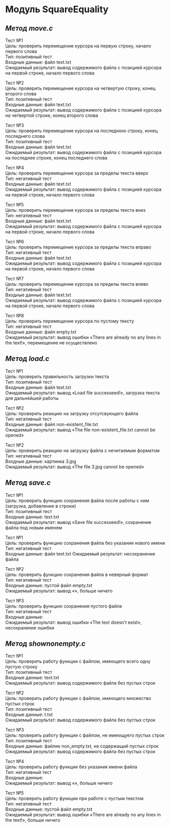 # Модуль SquareEquality #

## _Метод move.c_ ##

Тест №1  
Цель: проверить перемещение курсора на первую строку, начало первого слова  
Тип: позитивный тест  
Входные данные: файл text.txt  
Ожидаемый результат: вывод содержимого файла с позицией курсора на первой строке, начало первого слова  

Тест №2  
Цель: проверить перемещение курсора на четвертую строку, конец второго слова  
Тип: позитивный тест  
Входные данные: файл text.txt  
Ожидаемый результат: вывод содержимого файла с позицией курсора на четвертой строке, конец второго слова  

Тест №3  
Цель: проверить перемещение курсора на последнюю строку, конец последнего слова  
Тип: позитивный тест  
Входные данные: файл text.txt  
Ожидаемый результат: вывод содержимого файла с позицией курсора на последнее строке, конец последнего слова  

Тест №4  
Цель: проверить перемещение курсора за пределы текста вверх  
Тип: негативный тест  
Входные данные: файл text.txt  
Ожидаемый результат: вывод содержимого файла с позицией курсора на первой строке, начало первого слова  

Тест №5  
Цель: проверить перемещение курсора за пределы текста вниз  
Тип: негативный тест  
Входные данные: файл text.txt  
Ожидаемый результат: вывод содержимого файла с позицией курсора на первой строке, начало первого слова  

Тест №6  
Цель: проверить перемещение курсора за пределы текста вправо  
Тип: негативный тест  
Входные данные: файл text.txt  
Ожидаемый результат: вывод содержимого файла с позицией курсора на первой строке, начало первого слова  

Тест №7  
Цель: проверить перемещение курсора за пределы текста влево  
Тип: негативный тест  
Входные данные: файл text.txt  
Ожидаемый результат: вывод содержимого файла с позицией курсора на первой строке, начало первого слова  

Тест №8  
Цель: проверить перемещение курсора по пустому тексту  
Тип: негативный тест  
Входные данные: файл empty.txt  
Ожидаемый результат: вывод ошибки «There are already no any lines in the text!», перемещение не осуществлено  

## _Метод load.c_ ##

Тест №1  
Цель: проверить правильность загрузки текста  
Тип: позитивный тест  
Входные данные: файл text.txt  
Ожидаемый результат: вывод «Load file successeed!», загрузка текста для дальнейшей работы  

Тест №2  
Цель: проверить реакцию на загрузку отсутсвующего файла  
Тип: негативный тест  
Входные данные: файл non-existent_file.txt  
Ожидаемый результат: вывод «The file non-existent_file.txt cannot be opened»  

Тест №2  
Цель: проверить реакцию на загрузку файла с нечитаемым форматом  
Тип: негативный тест  
Входные данные: картинка 3.jpg  
Ожидаемый результат: вывод «The file 3.jpg cannot be opened»  

## _Метод save.c_ ##

Тест №1  
Цель: проверить функцию сохранения файла после работы с ним (загрузка, добавление в строки)  
Тип: позитивный тест  
Входные данные: text.txt  
Ожидаемый результат: вывод «Save file successeed!», сохранение файла под новым именем  

Тест №1  
Цель: проверить функцию сохранения файла без указания нового имени  
Тип: негативный тест  
Входные данные: файл text.txt
Ожидаемый результат: несохранение файла  

Тест №2  
Цель: проверить функцию сохранения файла в неверный формат  
Тип: негативный тест  
Входные данные: пустой файл empty.txt  
Ожидаемый результат: вывод «», больше ничего  

Тест №3  
Цель: проверить функцию сохранения пустого файла  
Тип: негативный тест  
Входные данные:  
Ожидаемый результат: вывод ошибки «The text doesn't exist», несохранение ошибки  

## _Метод shownonempty.c_ ##

Тест №1  
Цель: проверить работу функции с файлом, имеющего всего одну пустую строку  
Тип: позитивный тест  
Входные данные: text.txt  
Ожидаемый результат: вывод содержимого файла без пустых строк  

Тест №2  
Цель: проверить работу функции с файлом, имеющего множество пустых строк  
Тип: позитивный тест  
Входные данные: t.txt  
Ожидаемый результат: вывод содержимого файла без пустых строк  

Тест №3  
Цель: проверить работу функции с файлом, не имеющуего пустых строк  
Тип: позитивный тест  
Входные данные: файлик non_empty.txt, не содержащий пустых строк  
Ожидаемый результат: вывод содержимого файла без пустых строк  

Тест №4  
Цель: проверить работу функции без указания имени файла  
Тип: негативный тест  
Входные данные:  
Ожидаемый результат: вывод «», больше ничего  

Тест №5  
Цель: проверить работу функции при работе с пустым текстом  
Тип: негативный тест  
Входные данные: пустой файл empty.txt  
Ожидаемый результат: вывод ошибки «There are already no any lines in the text!», больше ничего  


